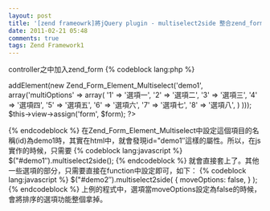 ```yaml
---
layout: post
title: '[zend frameowrk]將jQuery plugin - multiselect2side 整合zend_formintegration'
date: 2011-02-21 05:48
comments: true
tags: Zend Framework1
---
```


<!--more-->

controller之中加入zend_form
{% codeblock lang:php %}	
<?php
$form = new Zend_Form();
        $form->addElement(new Zend_Form_Element_Multiselect('demo1',
                        array('multiOptions' => array(
                                '1' => '選項一',
                                '2' => '選項二',
                                '3' => '選項三',
                                '4' => '選項四',
                                '5' => '選項五',
                                '6' => '選項六',
                                '7' => '選項七',
                                '8' => '選項八',
                            )
                )));
        $this->view->assign('form', $form);
?>
{% endcodeblock %}
在Zend_Form_Element_Multiselect中設定這個項目的名稱(id)為demo1時，其實在html中，就會發現id="demo1″這樣的屬性。所以，在js實作的時候，只需要
{% codeblock lang:javascript %}
$("#demo1″).multiselect2side();
{% endcodeblock %}
就會直接套上了。其他一些選項的部分，只需要直接在function中設定即可，如下：
{% codeblock lang:javascript %}
$("#demo2″).multiselect2side(
{
    moveOptions: false,
}
);
{% endcodeblock %}
上例的程式中，選項當moveOptions設定為false的時候，會將排序的選項功能整個拿掉。